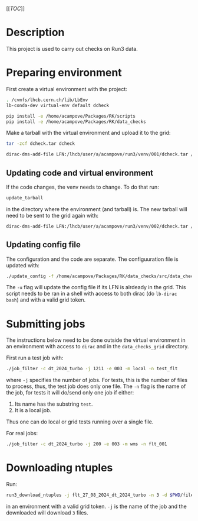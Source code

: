 [[_TOC_]]

# Description

This project is used to carry out checks on Run3 data.

# Preparing environment

First create a virtual environment with the project:

```bash
. /cvmfs/lhcb.cern.ch/lib/LbEnv
lb-conda-dev virtual-env default dcheck

pip install -e /home/acampove/Packages/RK/scripts
pip install -e /home/acampove/Packages/RK/data_checks
```

Make a tarball with the virtual environment and upload it to the grid:

```bash
tar -zcf dcheck.tar dcheck

dirac-dms-add-file LFN:/lhcb/user/a/acampove/run3/venv/001/dcheck.tar /home/acampove/Test/venv/dcheck.tar CERN-USER
```

## Updating code and virtual environment

If the code changes, the venv needs to change. To do that run:

```bash
update_tarball
```

in the directory where the environment (and tarball) is. The new tarball will need to be sent to the grid again with:

```bash
dirac-dms-add-file LFN:/lhcb/user/a/acampove/run3/venv/002/dcheck.tar /home/acampove/Test/venv/dcheck.tar CERN-USER
```

## Updating config file

The configuration and the code are separate. The configuuration file is updated with:

```bash
./update_config -f /home/acampove/Packages/RK/data_checks/src/data_checks_data/dt_2024_turbo_004.toml -u 1
```

The `-u` flag will update the config file if its LFN is alrdeady in the grid.
This script needs to be ran in a shell with access to both dirac (do `lb-dirac bash`) and with a valid grid token.

# 

# Submitting jobs

The instructions below need to be done outside the virtual environment in an environment with access to `dirac` and in the `data_checks_grid`
directory.

First run a test job with:

```bash
./job_filter -c dt_2024_turbo -j 1211 -e 003 -m local -n test_flt
```

where `-j` specifies the number of jobs. For tests, this is the number of files to process, thus, the test job does only one file. 
The `-n` flag is the name of the job, for tests it will do/send only one job if either:

1. Its name has the substring `test`.
1. It is a local job.

Thus one can do local or grid tests running over a single file.

For real jobs:

```bash
./job_filter -c dt_2024_turbo -j 200 -e 003 -m wms -n flt_001
```

# Downloading ntuples

Run:

```bash
run3_download_ntuples -j flt_27_08_2024_dt_2024_turbo -n 3 -d $PWD/files
```

in an environment with a valid grid token. `-j` is the name of the job and the downloaded will download `3` files.
